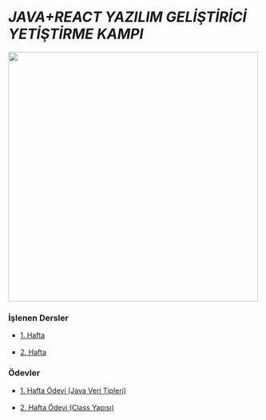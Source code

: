 # <i>JAVA+REACT YAZILIM GELİŞTİRİCİ YETİŞTİRME KAMPI</i>

<img src="https://process.fs.teachablecdn.com/ADNupMnWyR7kCWRvm76Laz/resize=width:705/https://www.filepicker.io/api/file/qi4s19xSKCmtaaRUqUFI" width="500px"></img>

### İşlenen Dersler

<ul type="square">
  
<li> <a href = "https://github.com/Murathansolmaz1/JAVA_REACT_KAMP/tree/main/1.Hafta">1. Hafta</a> </li>
<br>
<li> <a href = "https://github.com/Murathansolmaz1/JAVA_REACT_KAMP/tree/main/2.Hafta">2. Hafta</a> </li>
  
</ul>

### Ödevler

<ul type="square">
  
<li> <a href = "https://github.com/Murathansolmaz1/JAVA_REACT_KAMP/blob/main/Java%20Veri%20Tipleri.txt">1. Hafta Ödevi (Java Veri Tipleri)</a> </li>
<br>
<li> <a href = "https://github.com/Murathansolmaz1/JAVA_REACT_KAMP/tree/main/2.HaftaOdev">2. Hafta Ödevi (Class Yapısı)</a> </li>
  
</ul>

